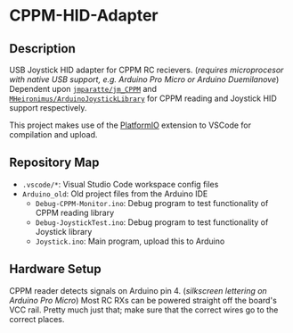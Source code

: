 # CPPM-HID-Adapter

## Description

USB Joystick HID adapter for CPPM RC recievers. (*requires microprocesor with native USB support, e.g. Arduino Pro Micro or Arduino Duemilanove*) Dependent upon [`jmparatte/jm_CPPM`](https://github.com/jmparatte/jm_CPPM) and [`MHeironimus/ArduinoJoystickLibrary`](https://github.com/MHeironimus/ArduinoJoystickLibrary) for CPPM reading and Joystick HID support respectively.

This project makes use of the [PlatformIO](https://platformio.org) extension to VSCode for compilation and upload.

## Repository Map

* `.vscode/*`: Visual Studio Code workspace config files
* `Arduino_old`: Old project files from the Arduino IDE
  * `Debug-CPPM-Monitor.ino`: Debug program to test functionality of CPPM reading library
  * `Debug-JoystickTest.ino`: Debug program to test functionality of Joystick library
  * `Joystick.ino`: Main program, upload this to Arduino

## Hardware Setup

CPPM reader detects signals on Arduino pin 4. (*silkscreen lettering on Arduino Pro Micro*) Most RC RXs can be powered straight off the board's VCC rail. Pretty much just that; make sure that the correct wires go to the correct places.
